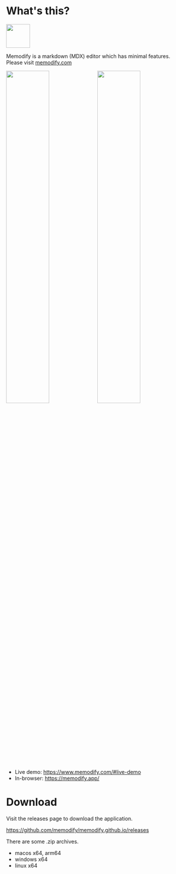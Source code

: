 # What's this?
<img width="64" src="https://www.memodify.com/favicon256x256.svg" />

Memodify is a markdown (MDX) editor which has minimal features.  
Please visit [memodify.com](https://memodify.com/)

<img width="48%" src="https://www.memodify.com/full-screenshot.png" /> <img width="48%" src="https://www.memodify.com/dark-mode.png" />

* Live demo: <https://www.memodify.com/#live-demo>
* In-browser: <https://memodify.app/>

# Download
Visit the releases page to download the application.

<https://github.com/memodify/memodify.github.io/releases>

There are some .zip archives.
* macos x64, arm64
* windows x64
* linux x64